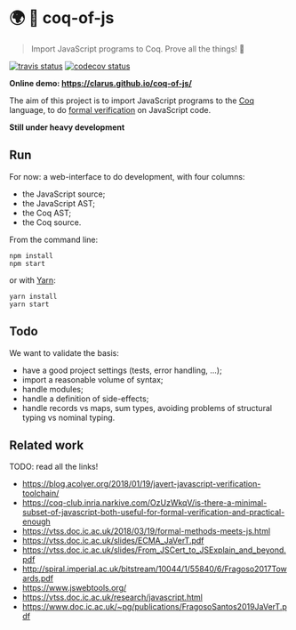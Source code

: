 # 🌍 🐓 coq-of-js
> Import JavaScript programs to Coq. Prove all the things! 🐓

[![travis status](https://img.shields.io/travis/clarus/coq-of-js/master.svg?label=travis-ci&style=flat-square)](https://travis-ci.org/clarus/coq-of-js)
[![codecov status](https://img.shields.io/codecov/c/github/clarus/coq-of-js.svg?style=flat-square)](https://codecov.io/gh/clarus/coq-of-js)

**Online demo: https://clarus.github.io/coq-of-js/**

The aim of this project is to import JavaScript programs to the [Coq](https://coq.inria.fr/) language, to do [formal verification](https://en.wikipedia.org/wiki/Formal_verification) on JavaScript code.

**Still under heavy development**

## Run
For now: a web-interface to do development, with four columns:
* the JavaScript source;
* the JavaScript AST;
* the Coq AST;
* the Coq source.

From the command line:
```
npm install
npm start
```
or with [Yarn](https://yarnpkg.com/lang/en/):
```
yarn install
yarn start
```

## Todo
We want to validate the basis:
* have a good project settings (tests, error handling, ...);
* import a reasonable volume of syntax;
* handle modules;
* handle a definition of side-effects;
* handle records vs maps, sum types, avoiding problems of structural typing vs nominal typing.

## Related work
TODO: read all the links!
* https://blog.acolyer.org/2018/01/19/javert-javascript-verification-toolchain/
* https://coq-club.inria.narkive.com/OzUzWkqV/is-there-a-minimal-subset-of-javascript-both-useful-for-formal-verification-and-practical-enough
* https://vtss.doc.ic.ac.uk/2018/03/19/formal-methods-meets-js.html
* https://vtss.doc.ic.ac.uk/slides/ECMA_JaVerT.pdf
* https://vtss.doc.ic.ac.uk/slides/From_JSCert_to_JSExplain_and_beyond.pdf
* http://spiral.imperial.ac.uk/bitstream/10044/1/55840/6/Fragoso2017Towards.pdf
* https://www.jswebtools.org/
* https://vtss.doc.ic.ac.uk/research/javascript.html
* https://www.doc.ic.ac.uk/~pg/publications/FragosoSantos2019JaVerT.pdf
